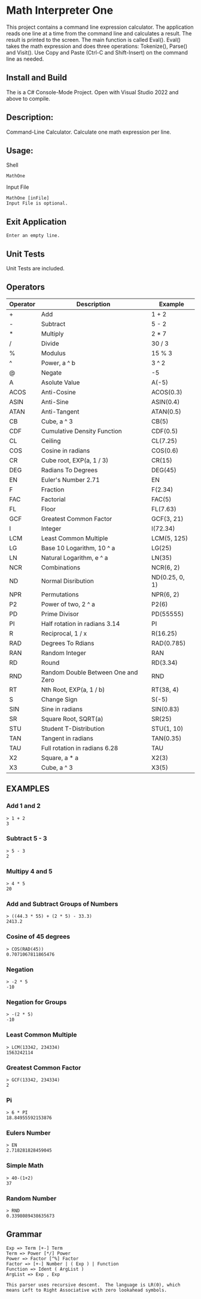 # Math Interpreter One

This project contains a command line expression calculator.   The application reads one line at a time from the command line and calculates a result.  The result is printed to the screen.  The main function is called Eval().  Eval() takes the math expression and does three operations:  Tokenize(), Parse() and Visit().  Use Copy and Paste (Ctrl-C and Shift-Insert) on the command line as needed.

## Install and Build

The is a C# Console-Mode Project.  Open with  Visual Studio 2022 and above to compile. 

## Description:

  Command-Line Calculator.  Calculate one math expression per line.

## Usage:
Shell
```
MathOne
```

Input File
```
MathOne [inFile]
Input File is optional.
```

 
## Exit Application
```
Enter an empty line.
```
   

## Unit Tests

  Unit Tests are included.

## Operators

| Operator | Description | Example |
| --- | --- | --- |
| + | Add | 1 + 2 |
| - | Subtract | 5 - 2 |
| * | Multiply | 2 * 7 |
| / | Divide | 30 / 3 |
| % | Modulus | 15 % 3 |
| ^ | Power, a ^ b | 3 ^ 2 |
| @ | Negate | -5 |
| A |  Asolute Value | A(-5) |
| ACOS | Anti-Cosine | ACOS(0.3) |
| ASIN | Anti-Sine | ASIN(0.4) |
| ATAN | Anti-Tangent | ATAN(0.5) |
| CB | Cube, a ^ 3 | CB(5) |
| CDF | Cumulative Density Function |  CDF(0.5) |
| CL | Ceiling | CL(7.25) |
| COS | Cosine in radians | COS(0.6) |
| CR | Cube root, EXP(a, 1 / 3) |  CR(15) |
| DEG | Radians To Degrees | DEG(45) |
| EN | Euler's Number 2.71 | EN |
| F | Fraction |  F(2.34) |
| FAC | Factorial | FAC(5) |
| FL | Floor |  FL(7.63) |
| GCF | Greatest Common Factor |  GCF(3, 21) |
| I | Integer |  I(72.34) |
| LCM | Least Common Multiple |  LCM(5, 125) |
| LG | Base 10 Logarithm, 10 ^ a |  LG(25) |
| LN | Natural Logarithm, e ^ a | LN(35) |
| NCR | Combinations | NCR(6, 2) |
| ND | Normal Disribution | ND(0.25, 0, 1) |
| NPR | Permutations | NPR(6, 2) |
| P2 | Power of two, 2 ^ a | P2(6) |
| PD | Prime Divisor | PD(55555) |
| PI | Half rotation in radians 3.14 | PI |
| R | Reciprocal, 1 / x |  R(16.25) |
| RAD | Degrees To Rdians |  RAD(0.785) |
| RAN | Random Integer | RAN |
| RD | Round | RD(3.34) |
| RND | Random Double Between One and Zero | RND |
| RT | Nth Root, EXP(a, 1 / b) |  RT(38, 4)
| S | Change Sign | S(-5) |
| SIN | Sine in radians |  SIN(0.83) |
| SR | Square Root, SQRT(a) | SR(25) |
| STU | Student T-Distribution |  STU(1, 10) |
| TAN | Tangent in radians | TAN(0.35) |
| TAU | Full rotation in radians 6.28 | TAU |
| X2 | Square, a * a |  X2(3) |
| X3 | Cube, a ^ 3 | X3(5) |

## EXAMPLES

### Add 1 and 2

```
> 1 + 2
3
```

### Subtract 5 - 3

```
> 5 - 3
2
```

### Multipy 4 and 5

```
> 4 * 5
20
```

### Add and Subtract Groups of Numbers

```
> ((44.3 * 55) + (2 * 5) - 33.3)
2413.2
```

### Cosine of 45 degrees

```
> COS(RAD(45))
0.7071067811865476
```

### Negation

```
> -2 * 5
-10
```

### Negation for Groups

```
> -(2 * 5)
-10
```

### Least Common Multiple

```
> LCM(13342, 234334)
1563242114
```


### Greatest Common Factor

```
> GCF(13342, 234334)
2
```

### Pi

```
> 6 * PI
18.84955592153876
```

### Eulers Number

```
> EN
2.718281828459045
```

### Simple Math

```
> 40-(1+2)
37
```

### Random Number

```
> RND
0.3398089438635673
```

## Grammar

```
Exp => Term [+-] Term
Term => Power [*/] Power
Power => Factor [^%] Factor
Factor => [+-] Number | ( Exp ) | Function
Function => Ident ( ArgList )
ArgList => Exp , Exp

This parser uses recursive descent.  The language is LR(0), which means Left to Right Associative with zero lookahead symbols.

